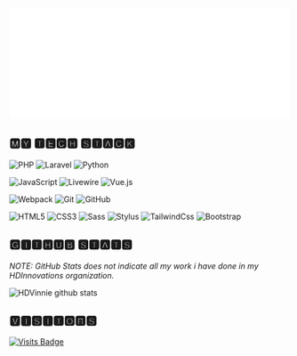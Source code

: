 <div align="center">
	<br>
	<a href="https://github.com/HDVinnie/HDVinnie/blame/master/header.svg">
		<img src="https://raw.githubusercontent.com/HDVinnie/HDVinnie/82c0250c29cdf98fe7476944d3a23607f8e3c7a9/header.svg" width="600" height="200">
	</a>
	<br>
</div>
  
## 🅼🆈 🆃🅴🅲🅷 🆂🆃🅰🅲🅺

![PHP](https://img.shields.io/badge/-PHP-%231572B6?style=flat-square&color=blue&logo=php&logoColor=ffffff)
![Laravel](https://img.shields.io/badge/-Laravel-%231572B6?style=flat-square&color=red&logo=laravel&logoColor=ffffff)
![Python](https://img.shields.io/badge/-Python-%231572B6?style=flat-square&color=teal&logo=python&logoColor=ffffff)

![JavaScript](https://img.shields.io/badge/-JavaScript-%23F7DF1C?style=flat-square&logo=javascript&logoColor=000000&labelColor=%23F7DF1C&color=%23FFCE5A)
![Livewire](https://img.shields.io/badge/-Livewire-%231572B6?style=flat-square&color=blueviolet&logo=laravel-livewire&logoColor=ffffff)
![Vue.js](https://img.shields.io/badge/-Vue.js-%232c3e50?style=flat-square&logo=Vue.js)

![Webpack](https://img.shields.io/badge/-Webpack-%232C3A42?style=flat-square&logo=webpack)
![Git](https://img.shields.io/badge/-Git-%23F05032?style=flat-square&logo=git&logoColor=%23ffffff)
![GitHub](https://img.shields.io/badge/-GitHub-%23F05032?style=flat-square&logo=github&logoColor=%23ffffff&color=grey)

![HTML5](https://img.shields.io/badge/-HTML5-%23E44D27?style=flat-square&logo=html5&logoColor=ffffff)
![CSS3](https://img.shields.io/badge/-CSS3-%231572B6?style=flat-square&logo=css3)
![Sass](https://img.shields.io/badge/-Sass-%23CC6699?style=flat-square&logo=sass&logoColor=ffffff)
![Stylus](https://img.shields.io/badge/-Stylus-%23333333?style=flat-square&logo=stylus)
![TailwindCss](https://img.shields.io/badge/-TailwindCss-%231a202c?style=flat-square&logo=tailwind-css)
![Bootstrap](https://img.shields.io/badge/-Bootstrap-%231a202c?style=flat-square&logo=bootstrap&color=purple)

## 🅶🅸🆃🅷🆄🅱 🆂🆃🅰🆃🆂

*NOTE: GitHub Stats does not indicate all my work i have done in my HDInnovations organization.* 

![HDVinnie github stats](https://github-readme-stats.vercel.app/api?username=HDVinnie&show_icons=true&theme=tokyonight)

## 🆅🅸🆂🅸🆃🅾🆁🆂

[![Visits Badge](https://badges.pufler.dev/visits/HDVinnie/HDVinnie)](https://badges.pufler.dev)
